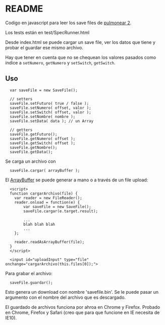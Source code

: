 README
======

Codigo en javascript para leer los save files de [pulmonear 2](http://www.duval.vg/foro/index.php?topic=1889.0).

Los tests están en test/SpecRunner.html

Desde index.html se puede cargar un save file, ver los datos que tiene y probar el guardar ese mismo archivo.

Hay que tener en cuenta que no se chequean los valores pasados como índice a ```setNumero```, ```getNumero``` y ```setSwitch```, ```getSwitch```.


Uso
---

```
  var saveFile = new SaveFile();

  // setters
  saveFile.setFuturo( true / false );
  saveFile.setNumero( offset, valor );
  saveFile.setSwitch( offset, valor );
  saveFile.setNombre( nombre );
  saveFile.setData( data ); // un Array

  // getters
  saveFile.getFuturo();
  saveFile.getNumero( offset );
  saveFile.getSwitch( offset );
  saveFile.getNombre();
  saveFile.getData();

```

Se carga un archivo con

```
  saveFile.cargar( arrayBuffer );
```

El [ArrayBuffer](https://developer.mozilla.org/en-US/docs/Web/API/ArrayBuffer) se puede generar a mano o a través de un file upload:

```
  <script>
  function cargarArchivo(file) {
    var reader = new FileReader();
    reader.onload = function(e) {
    	var saveFile = new SaveFile();
      	saveFile.cargar(e.target.result);

      	...
      	blah blah blah
      	...
    };

    reader.readAsArrayBuffer(file);
  }
  </script>

  <input id="uploadInput" type="file" onchange="cargarArchivo(this.files[0]);">
```

Para grabar el archivo:

```
  saveFile.guardar();
```

Esto genera un download con nombre 'savefile.bin'. Se le puede pasar un argumento con el nombre del archivo que es descargado.


El guardado de archivos funciona por ahroa en Chrome y Firefox.
Probado en Chrome, Firefox y Safari (creo que para que funcione en IE necesita de IE10).

